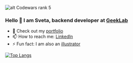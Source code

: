 ![alt Codewars rank 5](https://www.codewars.com/users/silmu/badges/small)
### Hello 👋 I am Sveta, backend developer at [GeekLab](https://geeklab.app/)

- 👾 Check out my [portfolio](https://silmu.dev/)
- 📫 How to reach me: [LinkedIn](https://www.linkedin.com/in/svetlana-raitina)
- ⚡ Fun fact: I am also an [illustrator](https://www.instagram.com/misori.art)

<!--[![Sveta's GitHub stats](https://github-readme-stats.vercel.app/api?username=silmu&show_icons=true&theme=radical)](https://github.com/anuraghazra/github-readme-stats) -->

[![Top Langs](https://github-readme-stats.vercel.app/api/top-langs/?username=silmu&hide=html,css,hack&langs_count=8&layout=compact&theme=radical)](https://github.com/anuraghazra/github-readme-stats)
